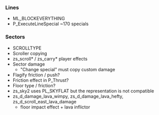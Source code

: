 ### Lines
- ML_BLOCKEVERYTHING
- P_ExecuteLineSpecial ~170 specials

### Sectors
- SCROLLTYPE
- Scroller copying
- zs_scroll\* / zs_carry\* player effects
- Sector damage
  - "Change special" must copy custom damage
- Flagify friction / push?
- Friction effect in P_Thrust?
- Floor type / friction?
- zs_sky2 uses PL_SKYFLAT but the representation is not compatible
- zs_d_damage_lava_wimpy, zs_d_damage_lava_hefty, zs_d_scroll_east_lava_damage
  - floor impact effect + lava inflictor
